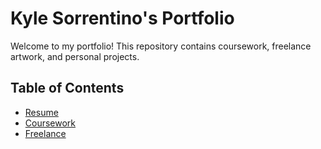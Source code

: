 # Kyle Sorrentino's Portfolio

Welcome to my portfolio! This repository contains coursework, freelance artwork, and personal projects.

## Table of Contents

- [Resume](./resume)
- [Coursework](./coursework)
- [Freelance](./freelance)
